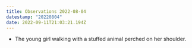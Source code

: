 ```yaml
---
title: Observations 2022-08-04
datestamp: "20220804"
date: 2022-09-11T21:03:21.194Z
---
```

- The young girl walking with a stuffed animal perched on her shoulder.